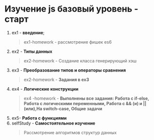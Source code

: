 # Изучение js базовый уровень - старт

1. ex1 - **введение**;
   > ex1-homework - рассмотрение фишек es6
2. ex2 - **Типы данных**
   > ex2-homework - Создание класса генерирующий хэш
3. ex3 - **Преобразование типов и операторы сравнения**
   > ex2-homework - **Задания в ex3**
4. ex4 - **Логические конструкции**
   > ex4 -homework - **Выполнены все задания: Работа с if-else, Работа с логическими переменными, Работа с && (и) и || (или),На switch-case, Общие задачи**
5. ex5- **Работа с функциями**
6. selfStudy - **Самостоятельное изучение**
   > Рассмотрение алгоритмов структур данных
